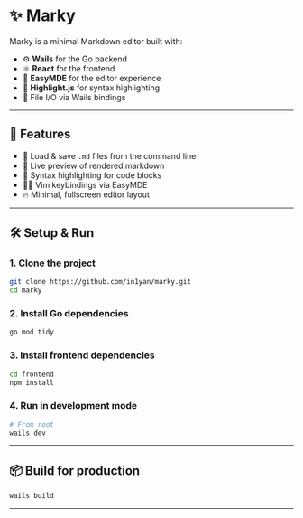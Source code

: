


# ✨ Marky

Marky is a minimal Markdown editor built with:

- ⚙️ **Wails** for the Go backend
- ⚛️ **React** for the frontend
- 📝 **EasyMDE** for the editor experience
- 🌈 **Highlight.js** for syntax highlighting
- 💾 File I/O via Wails bindings


---

## 🚀 Features

- 📄 Load & save `.md` files from the command line.
- 🎯 Live preview of rendered markdown
- 🧠 Syntax highlighting for code blocks
- 🧘‍♂️ Vim keybindings via EasyMDE
- 🔥 Minimal, fullscreen editor layout

---

## 🛠️ Setup & Run

### 1. Clone the project

```bash
git clone https://github.com/in1yan/marky.git
cd marky
````

### 2. Install Go dependencies

```bash
go mod tidy
```

### 3. Install frontend dependencies

```bash
cd frontend
npm install
```

### 4. Run in development mode

```bash
# From root
wails dev
```

---

## 📦 Build for production

```bash
wails build
```

---

